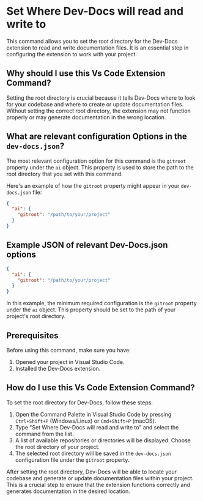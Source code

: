 
  
  # **Set Where Dev-Docs will read and write to**

This command allows you to set the root directory for the Dev-Docs extension to read and write documentation files. It is an essential step in configuring the extension to work with your project.

## Why should I use this Vs Code Extension Command?

Setting the root directory is crucial because it tells Dev-Docs where to look for your codebase and where to create or update documentation files. Without setting the correct root directory, the extension may not function properly or may generate documentation in the wrong location.

## What are relevant configuration Options in the `dev-docs.json`?

The most relevant configuration option for this command is the `gitroot` property under the `ai` object. This property is used to store the path to the root directory that you set with this command.

Here's an example of how the `gitroot` property might appear in your `dev-docs.json` file:

```json
{
  "ai": {
    "gitroot": "/path/to/your/project"
  }
}
```

## Example JSON of relevant Dev-Docs.json options

```json
{
  "ai": {
    "gitroot": "/path/to/your/project"
  }
}
```

In this example, the minimum required configuration is the `gitroot` property under the `ai` object. This property should be set to the path of your project's root directory.

## Prerequisites

Before using this command, make sure you have:

1. Opened your project in Visual Studio Code.
2. Installed the Dev-Docs extension.

## How do I use this Vs Code Extension Command?

To set the root directory for Dev-Docs, follow these steps:

1. Open the Command Palette in Visual Studio Code by pressing `Ctrl+Shift+P` (Windows/Linux) or `Cmd+Shift+P` (macOS).
2. Type "Set Where Dev-Docs will read and write to" and select the command from the list.
3. A list of available repositories or directories will be displayed. Choose the root directory of your project.
4. The selected root directory will be saved in the `dev-docs.json` configuration file under the `gitroot` property.

After setting the root directory, Dev-Docs will be able to locate your codebase and generate or update documentation files within your project. This is a crucial step to ensure that the extension functions correctly and generates documentation in the desired location.
  
  